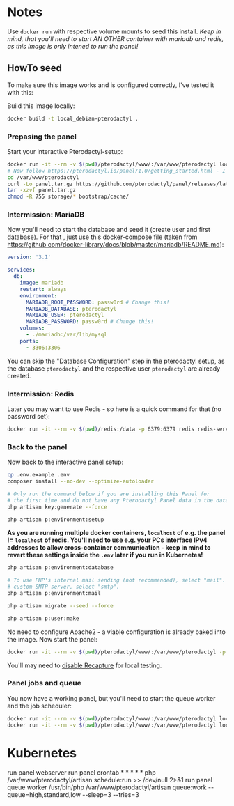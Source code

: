 # Notes
Use `docker run` with respective volume mounts to seed this install.
_Keep in mind, that you'll need to start AN OTHER container with mariadb and redis, as this image is only intened to run the panel!_

## HowTo seed
To make sure this image works and is configured correctly, I've tested it with this:

Build this image locally:
```bash
docker build -t local_debian-pterodactyl .
```

### Prepasing the panel
Start your interactive Pterodactyl-setup:
```bash
docker run -it --rm -v $(pwd)/pterodactyl/www/:/var/www/pterodactyl local_debian-pterodactyl bash
# Now follow https://pterodactyl.io/panel/1.0/getting_started.html - I've executed this:
cd /var/www/pterodactyl
curl -Lo panel.tar.gz https://github.com/pterodactyl/panel/releases/latest/download/panel.tar.gz
tar -xzvf panel.tar.gz
chmod -R 755 storage/* bootstrap/cache/
```

### Intermission: MariaDB
Now you'll need to start the database and seed it (create user and first database). For that , just use this docker-compose file (taken from https://github.com/docker-library/docs/blob/master/mariadb/README.md):
```yaml
version: '3.1'

services:
  db:
    image: mariadb
    restart: always
    environment:
      MARIADB_ROOT_PASSWORD: passw0rd # Change this!
      MARIADB_DATABASE: pterodactyl
      MARIADB_USER: pterodactyl
      MARIADB_PASSWORD: passw0rd # Change this!
    volumes:
      - ./mariadb:/var/lib/mysql
    ports:
      - 3306:3306
```
You can skip the "Database Configuration" step in the pterodactyl setup, as the database `pterodactyl` and the respective user `pterodactyl` are already created.

### Intermission: Redis
Later you may want to use Redis - so here is a quick command for that (no password set):
```bash
docker run -it --rm -v $(pwd)/redis:/data -p 6379:6379 redis redis-server --save 60 1 --loglevel warning
```

### Back to the panel

Now back to the interactive panel setup:
```bash
cp .env.example .env
composer install --no-dev --optimize-autoloader

# Only run the command below if you are installing this Panel for
# the first time and do not have any Pterodactyl Panel data in the database.
php artisan key:generate --force

php artisan p:environment:setup
```
**As you are running multiple docker containers, `localhost` of e.g. the panel != `localhost` of redis. You'll need to use e.g. your PCs interface IPv4 addresses to allow cross-container communication - keep in mind to revert these settings inside the `.env` later if you run in Kubernetes!**
```bash
php artisan p:environment:database

# To use PHP's internal mail sending (not recommended), select "mail". To use a
# custom SMTP server, select "smtp".
php artisan p:environment:mail

php artisan migrate --seed --force

php artisan p:user:make
```

No need to configure Apache2 - a viable configuration is already baked into the image.
Now start the panel:
```bash
docker run -it --rm -v $(pwd)/pterodactyl/www/:/var/www/pterodactyl -p 80:80 local_debian-pterodactyl
```
You'll may need to [disable Recapture](https://pterodox.com/guides/disabling-reCAPTCHA.html#disabling-via-env) for local testing.

### Panel jobs and queue
You now have a working panel, but you'll need to start the queue worker and the job scheduler:
```bash
docker run -it --rm -v $(pwd)/pterodactyl/www/:/var/www/pterodactyl local_debian-pterodactyl bash -c "sleep 10; while true; do php /var/www/pterodactyl/artisan schedule:run; sleep 60; done" # Job scheduler
docker run -it --rm -v $(pwd)/pterodactyl/www/:/var/www/pterodactyl local_debian-pterodactyl bash -c "sleep 10; /usr/bin/php /var/www/pterodactyl/artisan queue:work --queue=high,standard,low --sleep=3 --tries=3" # Queue worker
```

# Kubernetes
run panel webserver
run panel crontab * * * * * php /var/www/pterodactyl/artisan schedule:run >> /dev/null 2>&1
run panel queue worker /usr/bin/php /var/www/pterodactyl/artisan queue:work --queue=high,standard,low --sleep=3 --tries=3
